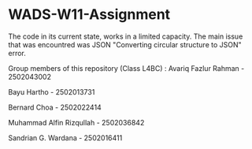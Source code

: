 # WADS-W11-Assignment

The code in its current state, works in a limited capacity. The main issue that was encountred was JSON "Converting circular structure to JSON" error.

Group members of this repository (Class L4BC) :
Avariq Fazlur Rahman - 2502043002

Bayu Hartho - 2502013731

Bernard Choa - 2502022414

Muhammad Alfin Rizqullah - 2502036842 

Sandrian G. Wardana - 2502016411
